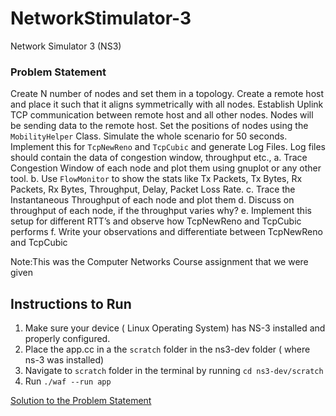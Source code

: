 # NetworkStimulator-3
Network Simulator 3 (NS3)

### Problem Statement
Create N number of nodes and set them in a topology. Create a remote
host and place it such that it aligns symmetrically with all nodes. Establish
Uplink TCP communication between remote host and all other nodes.
Nodes will be sending data to the remote host. Set the positions of nodes
using the `MobilityHelper` Class. Simulate the whole scenario for 50
seconds. Implement this for `TcpNewReno` and `TcpCubic` and generate
Log Files. Log files should contain the data of congestion window,
throughput etc.,
a. Trace Congestion Window of each node and plot them using gnuplot
or any other tool.
b. Use `FlowMonitor` to show the stats like Tx Packets, Tx Bytes, Rx
Packets, Rx Bytes, Throughput, Delay, Packet Loss Rate.
c. Trace the Instantaneous Throughput of each node and plot them
d. Discuss on throughput of each node, if the throughput varies why?
e. Implement this setup for different RTT’s and observe how
TcpNewReno and TcpCubic performs
f. Write your observations and differentiate between TcpNewReno and
TcpCubic

Note:This was the Computer Networks Course assignment that we were given

## Instructions to Run
1) Make sure your device ( Linux Operating System) has NS-3 installed and properly configured.
2) Place the app.cc in a the `scratch` folder in the ns3-dev folder ( where ns-3 was installed)
3) Navigate to `scratch` folder in the terminal by running `cd ns3-dev/scratch`
4) Run `./waf --run app`
   
[Solution to the Problem Statement]([https://linktodocumentation](https://docs.google.com/document/d/1y3Og03yxvdz6aXIJuOGYNQszdx2PxamN7qRQZiEcIwI/edit?usp=sharing)https://docs.google.com/document/d/1y3Og03yxvdz6aXIJuOGYNQszdx2PxamN7qRQZiEcIwI/edit?usp=sharing)
